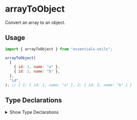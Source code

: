 # arrayToObject

Convert an array to an object.

## Usage

```js
import { arrayToObject } from "essentials-utils";

arrayToObject(
  [
    { id: 1, name: "a" },
    { id: 2, name: "b" },
  ],
  "id",
); // { 1: { id: 1, name: "a" }, 2: { id: 2, name: "b" } }
```

## Type Declarations

<details>
  <summary class="italic cursor-pointer">Show Type Declarations</summary>

```ts
export declare function arrayToObject<TArray = unknown>(
  array: TArray[],
  key: string,
): Record<string, TArray>;
```
</details>
